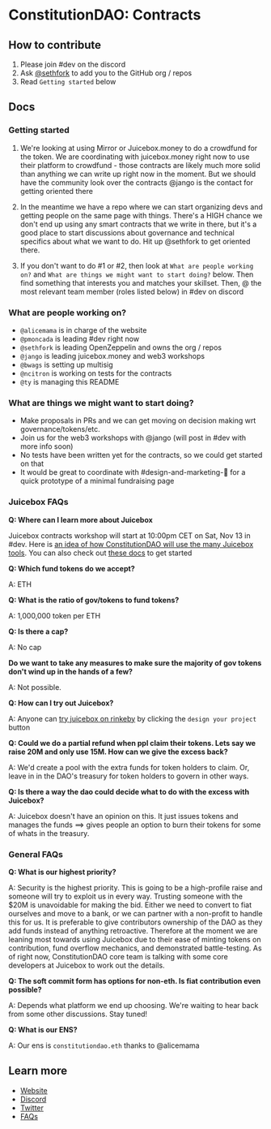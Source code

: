 # ConstitutionDAO: Contracts

## How to contribute

1. Please join #dev on the discord
2. Ask [@sethfork](https://github.com/sethfork) to add you to the GitHub org / repos
3. Read `Getting started` below

## Docs

### Getting started

1. We're looking at using Mirror or Juicebox.money to do a crowdfund for the token. We are coordinating with juicebox.money right now to use their platform to crowdfund - those contracts are likely much more solid than anything we can write up right now in the moment. But we should have the community look over the contracts @jango is the contact for getting oriented there

2. In the meantime we have a repo where we can start organizing devs and getting people on the same page with things. There's a HIGH chance we don't end up using any smart contracts that we write in there, but it's a good place to start discussions about governance and technical specifics about what we want to do. Hit up @sethfork to get oriented there.

3. If you don't want to do #1 or #2, then look at `What are people working on?` and `What are things we might want to start doing?` below. Then find something that interests you and matches your skillset. Then, @ the most relevant team member (roles listed below) in #dev on discord

### What are people working on?

- `@alicemama` is in charge of the website
- `@pmoncada` is leading #dev right now
- `@sethfork` is leading OpenZeppelin and owns the org / repos
- `@jango` is leading juicebox.money and web3 workshops
- `@bwags` is setting up multisig
- `@ncitron` is working on tests for the contracts
- `@ty` is managing this README

### What are things we might want to start doing?
- Make proposals in PRs and we can get moving on decision making wrt governance/tokens/etc.
- Join us for the web3 workshops with @jango (will post in #dev with more info soon)
- No tests have been written yet for the contracts, so we could get started on that
- It would be great to coordinate with #design-and-marketing-🎨 for a quick prototype of a minimal fundraising page

### Juicebox FAQs

**Q: Where can I learn more about Juicebox**

Juicebox contracts workshop will start at 10:00pm CET on Sat, Nov 13 in #dev. Here is [an idea of how ConstitutionDAO will use the many Juicebox tools](https://juiceboxdao.notion.site/ConstitutionDAO-on-Juicebox-4490ae7fb2ea4c7d82aa6fff5bfae477). You can also check out [these docs](https://www.figma.com/file/dHsQ7Bt3ryXbZ2sRBAfBq5/Juicebox-Technical-Docs) to get started

**Q: Which fund tokens do we accept?**

A: ETH

**Q: What is the ratio of gov/tokens to fund tokens?**

A: 1,000,000 token per ETH

**Q: Is there a cap?**

A: No cap

**Do we want to take any measures to make sure the majority of gov tokens don't wind up in the hands of a few?**

A: Not possible.

**Q: How can I try out Juicebox?**

A: Anyone can [try juicebox on rinkeby](http://rinkeby.juicebox.money/) by clicking the `design your project` button

**Q: Could we do a partial refund when ppl claim their tokens. Lets say we raise 20M and only use 15M. How can we give the excess back?**

A: We'd create a pool with the extra funds for token holders to claim. Or, leave in in the DAO's treasury for token holders to govern in other ways.

**Q: Is there a way the dao could decide what to do with the excess with Juicebox?**

A: Juicebox doesn't have an opinion on this. It just issues tokens and manages the funds ==> gives people an option to burn their tokens for some of whats in the treasury.

### General FAQs

**Q: What is our highest priority?**

A: Security is the highest priority. This is going to be a high-profile raise and someone will try to exploit us in every way. Trusting someone with the $20M is unavoidable for making the bid. Either we need to convert to fiat ourselves and move to a bank, or we can partner with a non-profit to handle this for us. It is preferable to give contributors ownership of the DAO as they add funds instead of anything retroactive. Therefore at the moment we are leaning most towards using Juicebox due to their ease of minting tokens on contribution, fund overflow mechanics, and demonstrated battle-testing. As of right now, ConstitutionDAO core team is talking with some core developers at Juicebox to work out the details.

**Q: The soft commit form has options for non-eth. Is fiat contribution even possible?**

A: Depends what platform we end up choosing. We're waiting to hear back from some other discussions. Stay tuned!

**Q: What is our ENS?**

A: Our ens is `constitutiondao.eth` thanks to @alicemama

## Learn more
- [Website](https://constitutiondao.com/)
- [Discord](https://discord.gg/XQcmCmWDn8)
- [Twitter](https://twitter.com/constitutiondao)
- [FAQs](https://docs.google.com/document/d/1i1zLBXpdFdojvQVXpYBbeABEi7io60j0gOnM4uyZBdI)
